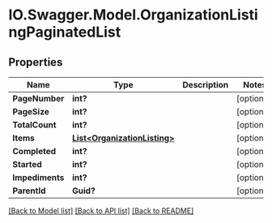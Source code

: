 # IO.Swagger.Model.OrganizationListingPaginatedList
## Properties

Name | Type | Description | Notes
------------ | ------------- | ------------- | -------------
**PageNumber** | **int?** |  | [optional] 
**PageSize** | **int?** |  | [optional] 
**TotalCount** | **int?** |  | [optional] 
**Items** | [**List&lt;OrganizationListing&gt;**](OrganizationListing.md) |  | [optional] 
**Completed** | **int?** |  | [optional] 
**Started** | **int?** |  | [optional] 
**Impediments** | **int?** |  | [optional] 
**ParentId** | **Guid?** |  | [optional] 

[[Back to Model list]](../README.md#documentation-for-models) [[Back to API list]](../README.md#documentation-for-api-endpoints) [[Back to README]](../README.md)

